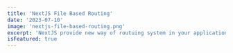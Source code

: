 ```yaml
---
title: 'NextJS File Based Routing'
date: '2023-07-10'
image: 'nextjs-file-based-routing.png'
excerpt: 'NextJS provide new way of routuing system in your application with FBR'
isFeatured: true
---
```

